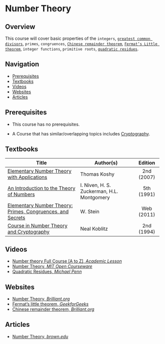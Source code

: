 # Number Theory

## Overview

This course will cover basic properties of the `integers`, [`greatest common divisors`](https://en.wikipedia.org/wiki/Greatest_common_divisor), `primes`, `congruences`, [`Chinese remainder theorem`](https://en.wikipedia.org/wiki/Chinese_remainder_theorem), [`Fermat’s Little theorem`](https://en.wikipedia.org/wiki/Fermat%27s_little_theorem), `integer functions`, `primitive roots`, [`quadratic residues`](https://en.wikipedia.org/wiki/Quadratic_residue).

## Navigation

*   [Prerequisites](#prerequisites)
*   [Textbooks](#textbooks)
*   [Videos](#videos)
*   [Websites](#websites)
*   [Articles](#articles)

## Prerequisites

*   This course has no prerequisites.

*   A Course that has similar/overlapping topics includes [Cryptography](/courses/CSF463).

## Textbooks

| Title | Author(s) | Edition |
| -------------|-------------|:-----:|
| [Elementary Number Theory with Applications](https://drive.google.com/file/d/1wBWt3SSS6OsuL5w84mE4G1wBjVaj1QXf/view?usp=sharing) | Thomas Koshy | 2nd (2007) |
| [An Introduction to the Theory of Numbers](https://drive.google.com/file/d/13JiTxZzAncnjZTboRpIPLFir00EqSHsr/view?usp=sharing) | I. Niven, H. S. Zuckerman, H.L. Montgomery | 5th (1991) |
| [Elementary Number Theory: Primes, Congruences, and Secrets](https://drive.google.com/file/d/1oakbnvpbgRxL82Vq_wH_WoF-pfRQjOSR/view?usp=sharing) |W. Stein | Web (2011) |
| [ Course in Number Theory and Cryptography](https://drive.google.com/file/d/1zcSDJ7xqW9Q1Q4Ozrqcc-xOGfwnFikh3/view?usp=sharing) | Neal Koblitz | 2nd (1994) |

## Videos

*   [Number theory Full Course [A to Z], *Academic Lesson*](https://www.youtube.com/watch?v=19SW3P_PRHQ)
*   [Number Theory, *MIT Open Courseware*](https://ocw.mit.edu/courses/6-042j-mathematics-for-computer-science-fall-2010/resources/lecture-4-number-theory-i/)
*   [Quadratic Residues, *Michael Penn*](https://www.youtube.com/watch?v=aBn7BaRxu2g)

## Websites

*   [Number Theory, *Brilliant.org*](https://brilliant.org/wiki/number-theory/)
*   [Fermat’s little theorem, *GeekforGeeks*](https://www.geeksforgeeks.org/fermats-little-theorem/)
*   [Chinese remainder theorem, *Brilliant.org*](https://brilliant.org/wiki/chinese-remainder-theorem/)


## Articles

*   [Number Theory, *brown.edu*](https://www.math.brown.edu/johsilve/frintch1ch6.pdf)
